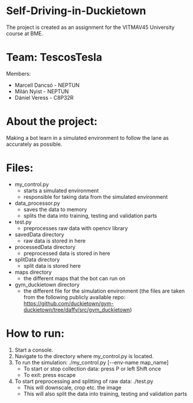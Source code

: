 # Self-Driving-in-Duckietown
The project is created as an assignment for the VITMAV45 University course at BME.

# Team: TescosTesla
Members:
* Marcell Dancsó - NEPTUN
* Milán Nyist - NEPTUN
* Dániel Veress - C8P32R

# About the project:
Making a bot learn in a simulated environment to follow the lane as accurately as possible.

# Files:
* my_control.py             
    * starts a simulated environment
    * responsible for taking data from the simulated environment
* data_processor.py       
    * saves the data to memory
    * splits the data into training, testing and validation parts
* test.py                   
    * preprocesses raw data with opencv library
* savedData directory       
    * raw data is stored in here
* processedData directory   
    * preprocessed data is stored in here
* splitData directory
    * split data is stored here
* maps directory
    * the different maps that the bot can run on
* gym_duckietown directory
    * the different file for the simulation environment 
    (the files are taken from the following publicly available repo: https://github.com/duckietown/gym-duckietown/tree/daffy/src/gym_duckietown)

# How to run:
1. Start a console.
2. Navigate to the directory where my_control.py is located.
3. To run the simulation: ./my_control.py [--env-name map_name]
    * To start or stop collection data: press P or left Shift once
    * To exit: press escape
4. To start preprocessing and splitting of raw data: ./test.py
    * This will downscale, crop etc. the image
    * This will also split the data into training, testing and validation parts
